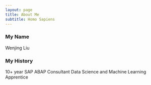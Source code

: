 ```yaml
---
layout: page
title: About Me
subtitle: Homo Sapiens
---
```


### My Name

Wenjing Liu

### My History

10+ year SAP ABAP Consultant
Data Science and Machine Learning Apprentice
